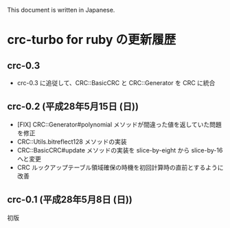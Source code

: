 This document is written in Japanese.

# crc-turbo for ruby の更新履歴

## crc-0.3

  * crc-0.3 に追従して、CRC::BasicCRC と CRC::Generator を CRC に統合

## crc-0.2 (平成28年5月15日 (日))

  * \[FIX\] CRC::Generator#polynomial メソッドが間違った値を返していた問題を修正
  * CRC::Utils.bitreflect128 メソッドの実装
  * CRC::BasicCRC#update メソッドの実装を slice-by-eight から slice-by-16 へと変更
  * CRC ルックアップテーブル領域確保の時機を初回計算時の直前とするように改善

## crc-0.1 (平成28年5月8日 (日))

初版
